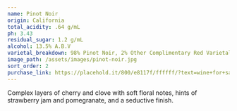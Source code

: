 ```yaml
---
name: Pinot Noir
origin: California
total_acidity: .64 g/mL
ph: 3.43
residual_sugar: 1.2 g/mL
alcohol: 13.5% A.B.V
varietal_breakdown: 98% Pinot Noir, 2% Other Complimentary Red Varietals
image_path: /assets/images/pinot-noir.jpg
sort_order: 2
purchase_link: https://placehold.it/800/e8117f/ffffff/?text=wine+for+sale
---
```


Complex layers of cherry and clove with soft floral notes, hints of strawberry jam and pomegranate, and a seductive finish.